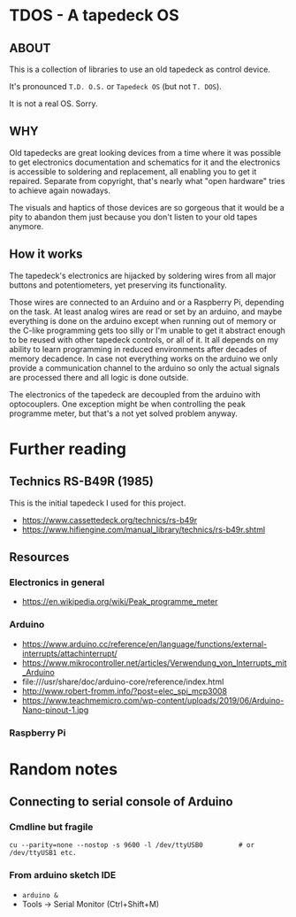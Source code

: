 # TDOS - A tapedeck OS

## ABOUT

This is a collection of libraries to use an old tapedeck as control
device.

It's pronounced `T.D. O.S.` or `Tapedeck OS` (but not `T. DOS`).

It is not a real OS. Sorry.

## WHY

Old tapedecks are great looking devices from a time where it was
possible to get electronics documentation and schematics for it and
the electronics is accessible to soldering and replacement, all
enabling you to get it repaired. Separate from copyright, that's
nearly what "open hardware" tries to achieve again nowadays.

The visuals and haptics of those devices are so gorgeous that it would
be a pity to abandon them just because you don't listen to your old
tapes anymore.

## How it works

The tapedeck's electronics are hijacked by soldering wires from all
major buttons and potentiometers, yet preserving its functionality.

Those wires are connected to an Arduino and or a Raspberry Pi,
depending on the task. At least analog wires are read or set by an
arduino, and maybe everything is done on the arduino except when
running out of memory or the C-like programming gets too silly or I'm
unable to get it abstract enough to be reused with other tapedeck
controls, or all of it. It all depends on my ability to learn
programming in reduced environments after decades of memory
decadence. In case not everything works on the arduino we only provide
a communication channel to the arduino so only the actual signals are
processed there and all logic is done outside.

The electronics of the tapedeck are decoupled from the arduino with
optocouplers. One exception might be when controlling the peak
programme meter, but that's a not yet solved problem anyway.

# Further reading

## Technics RS-B49R (1985)

This is the initial tapedeck I used for this project.

- https://www.cassettedeck.org/technics/rs-b49r
- https://www.hifiengine.com/manual_library/technics/rs-b49r.shtml

## Resources

### Electronics in general

- https://en.wikipedia.org/wiki/Peak_programme_meter

### Arduino

- https://www.arduino.cc/reference/en/language/functions/external-interrupts/attachinterrupt/
- https://www.mikrocontroller.net/articles/Verwendung_von_Interrupts_mit_Arduino
- file:///usr/share/doc/arduino-core/reference/index.html
- http://www.robert-fromm.info/?post=elec_spi_mcp3008
- https://www.teachmemicro.com/wp-content/uploads/2019/06/Arduino-Nano-pinout-1.jpg


### Raspberry Pi

# Random notes

## Connecting to serial console of Arduino

### Cmdline but fragile

```
cu --parity=none --nostop -s 9600 -l /dev/ttyUSB0         # or /dev/ttyUSB1 etc.
```

### From arduino sketch IDE

- `arduino &`
- Tools -> Serial Monitor (Ctrl+Shift+M)
